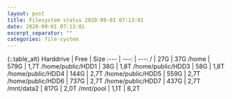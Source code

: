 ```yaml
---
layout: post
title: Filesystem status 2020-09-01 07:13:01
date: 2020-09-01 07:13:01
excerpt_separator: ""
categories: file-system
---
```

{:.table_alt}
Harddrive | Free | Size
:--- | ---: | ---:
/ | 27G | 37G
/home | 579G | 1,7T
/home/public/HDD1 | 38G | 1,8T
/home/public/HDD3 | 58G | 1,8T
/home/public/HDD4 | 144G | 2,7T
/home/public/HDD5 | 559G | 2,7T
/home/public/HDD6 | 737G | 2,7T
/home/public/HDD7 | 437G | 2,7T
/mnt/data2 | 817G | 2,0T
/mnt/pool | 1,1T | 8,2T
